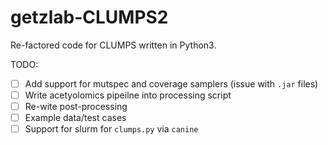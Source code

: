 # getzlab-CLUMPS2

Re-factored code for CLUMPS written in Python3.

TODO:

- [ ] Add support for mutspec and coverage samplers (issue with `.jar` files)
- [ ] Write acetyolomics pipeilne into processing script
- [ ] Re-wite post-processing
- [ ] Example data/test cases
- [ ] Support for slurm for `clumps.py` via `canine`
